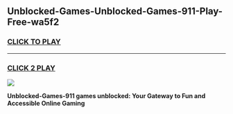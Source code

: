
## Unblocked-Games-Unblocked-Games-911-Play-Free-wa5f2
<h3>
<a href="https://premium76.site?title=Unblocked-Games-911&ref=21A">CLICK TO PLAY</a></h3>
<hr>

<h3>
<a href="https://premium76.site?title=Unblocked-Games-911&ref=21A">CLICK 2 PLAY</a>
  
</h3>

<a href="https://premium76.site?title=Unblocked-Games-911&ref=21A"><img src="https://clearcache.store/games.png"></a>


**Unblocked-Games-911 games unblocked: Your Gateway to Fun and Accessible Online Gaming**
